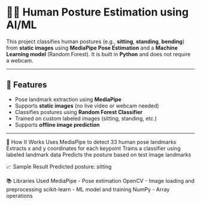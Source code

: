# 🧍‍♂️ Human Posture Estimation using AI/ML

This project classifies human postures (e.g., **sitting**, **standing**, **bending**) from **static images** using **MediaPipe Pose Estimation** and a **Machine Learning model** (Random Forest). It is built in **Python** and does not require a webcam.

---

## 📌 Features

- Pose landmark extraction using **MediaPipe**
- Supports **static images** (no live video or webcam needed)
- Classifies postures using **Random Forest Classifier**
- Trained on custom labeled images (sitting, standing, etc.)
- Supports **offline image prediction**

---
🧠 How It Works
Uses MediaPipe to detect 33 human pose landmarks
Extracts x and y coordinates for each keypoint
Trains a classifier using labeled landmark data
Predicts the posture based on test image landmarks

📈 Sample Result
Predicted posture: sitting


📚 Libraries Used
MediaPipe - Pose estimation
OpenCV - Image loading and preprocessing
scikit-learn - ML model and training
NumPy - Array operations
